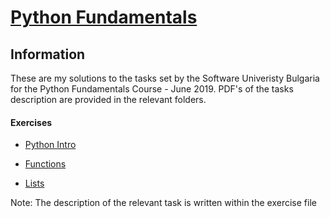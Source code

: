 # [Python Fundamentals](https://softuni.bg/trainings/2328/programming-basics-with-python-april-2019)

## Information
These are my solutions to the tasks set by the Software Univeristy Bulgaria for the Python Fundamentals Course - June 2019.
PDF's of the tasks description are provided in the relevant folders.


#### Exercises
* [Python Intro](./1.Python_Intro)

* [Functions](./2.Functions)

* [Lists](./3.1Lists)


Note: The description of the relevant task is written within the exercise file
